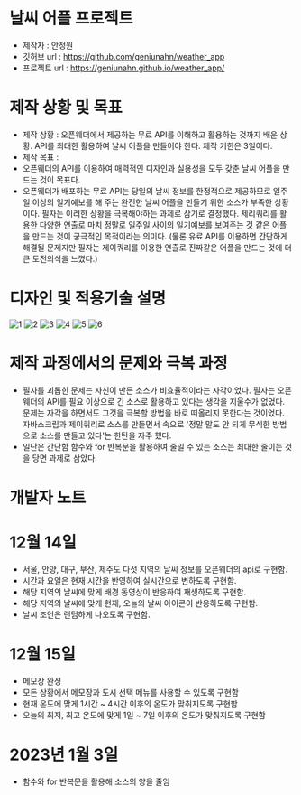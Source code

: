 # 날씨 어플 프로젝트
- 제작자 : 안정원
- 깃허브 url : https://github.com/geniunahn/weather_app
- 프로젝트 url : https://geniunahn.github.io/weather_app/

# 제작 상황 및 목표
- 제작 상황 : 오픈웨더에서 제공하는 무료 API를 이해하고 활용하는 것까지 배운 상황. API를 최대한 활용하여 날씨 어플을 만들어야 한다. 제작 기한은 3일이다.
- 제작 목표 : 
- 오픈웨더의 API를 이용하여 매력적인 디자인과 실용성을 모두 갖춘 날씨 어플을 만드는 것이 목표다.
- 오픈웨더가 배포하는 무료 API는 당일의 날씨 정보를 한정적으로 제공하므로 일주일 이상의 일기예보를 해 주는 완전한 날씨 어플을 만들기 위한 소스가 부족한 상황이다. 필자는 이러한 상황을 극복해야하는 과제로 삼기로 결정했다. 제리쿼리를 활용한 다양한 연출로 마치 정말로 일주일 사이의 일기예보를 보여주는 것 같은 어플을 만드는 것이 궁극적인 목적이라는 의미다. (물론 유료 API를 이용하면 간단하게 해결될 문제지만 필자는 제이쿼리를 이용한 연출로 진짜같은 어플을 만드는 것에 더 큰 도전의식을 느꼈다.)

# 디자인 및 적용기술 설명
![1](https://user-images.githubusercontent.com/106502672/207811624-f85972d6-8795-4641-82d7-a02bf2051268.jpg)
![2](https://user-images.githubusercontent.com/106502672/207807914-aa817e13-0f24-48be-91b9-2dff59918c53.jpg)
![3](https://user-images.githubusercontent.com/106502672/207807917-60366ebc-4622-400f-b537-638967f9b358.jpg)
![4](https://user-images.githubusercontent.com/106502672/207807921-d4e12775-170a-4e40-b334-6a284e4777ed.jpg)
![5](https://user-images.githubusercontent.com/106502672/210081808-96fa6955-a3e7-4e00-9152-bd23f1ee0503.jpg)
![6](https://user-images.githubusercontent.com/106502672/210081973-d7cb8705-5993-4661-8604-527820d53fa8.jpg)

# 제작 과정에서의 문제와 극복 과정
- 필자를 괴롭힌 문제는 자신이 만든 소스가 비효율적이라는 자각이었다. 필자는 오픈웨더의 API를 필요 이상으로 긴 소스로 활용하고 있다는 생각을 지울수가 없었다. 문제는 자각을 하면서도 그것을 극복할 방법을 바로 떠올리지 못한다는 것이었다. 자바스크립과 제이쿼리로 소스를 만들면서 속으로 '정말 말도 안 되게 무식한 방법으로 소스를 만들고 있다'는 한탄을 자주 했다.
- 일단은 간단함 함수와 for 반복문을 활용하여 줄일 수 있는 소스는 최대한 줄이는 것을 당면 과제로 삼았다. 

# 개발자 노트
# 12월 14일
- 서울, 안양, 대구, 부산, 제주도 다섯 지역의 날씨 정보를 오픈웨더의 api로 구현함.
- 시간과 요일은 현재 시간을 반영하여 실시간으로 변하도록 구현함.
- 해당 지역의 날씨에 맞게 배경 동영상이 반응하여 재생하도록 구현함.
- 해당 지역의 날씨에 맞게 현재, 오늘의 날씨 아이콘이 반응하도록 구현함.
- 날씨 조언은 랜덤하게 나오도록 구현함.

# 12월 15일
- 메모장 완성
- 모든 상황에서 메모장과 도시 선택 메뉴를 사용할 수 있도록 구현함
- 현재 온도에 맞게 1시간 ~ 4시간 이후의 온도가 맞춰지도록 구현함
- 오늘의 최저, 최고 온도에 맞게 1일 ~ 7일 이후의 온도가 맞춰지도록 구현함

# 2023년 1월 3일
- 함수와 for 반복문을 활용해 소스의 양을 줄임

